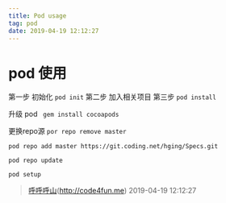 ```yaml
---
title: Pod usage
tag: pod
date: 2019-04-19 12:12:27
---
```


# pod 使用
第一步 初始化 `pod init`
第二步 加入相关项目
第三步 `pod install`

升级 pod
` gem install cocoapods`

更换repo源
`por repo remove master`

`pod repo add master https://git.coding.net/hging/Specs.git`

`pod repo update`

`pod setup`

> [呼呼呼山]()(http://code4fun.me)
> 2019-04-19 12:12:27